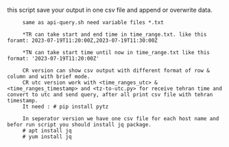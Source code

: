 this script save your output in one csv file and append or overwrite data.

         same as api-query.sh need variable files *.txt
         
         *TR can take start and end time in time_range.txt. like this foramt: 2023-07-19T11:20:00Z,2023-07-19T11:30:00Z
         
         *TN can take start time until now in time_range.txt like this format: '2023-07-19T11:20:00Z'
         
         CR version can show csv output with different format of row & column and with brief mode.
         CR utc version work with <time_ranges_utc> & <time_ranges_timestamp> and <tz-to-utc.py> for receive tehran time and convert to utc and send query, after all print csv file with tehran timestamp.
         It need : # pip install pytz
         
         In seperator version we have one csv file for each host name and befor run script you should install jq package. 
         # apt install jq
         # yum install jq
         
